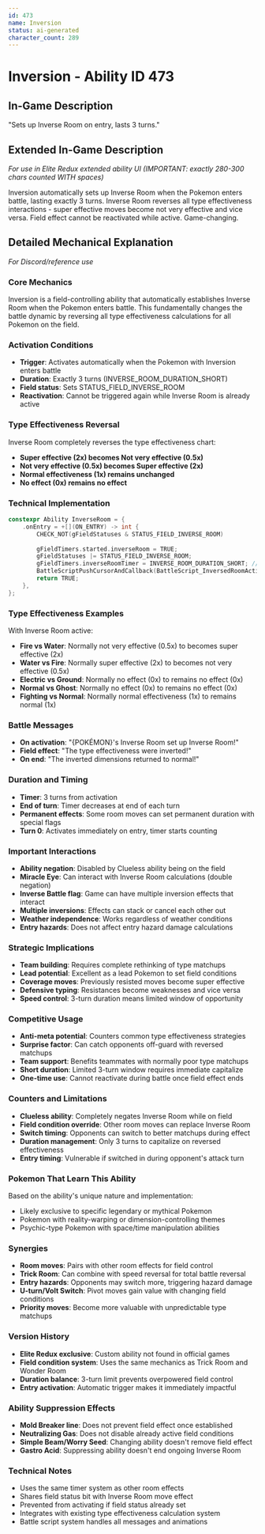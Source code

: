 ```yaml
---
id: 473
name: Inversion
status: ai-generated
character_count: 289
---
```


# Inversion - Ability ID 473

## In-Game Description
"Sets up Inverse Room on entry, lasts 3 turns."

## Extended In-Game Description
*For use in Elite Redux extended ability UI (IMPORTANT: exactly 280-300 chars counted WITH spaces)*

Inversion automatically sets up Inverse Room when the Pokemon enters battle, lasting exactly 3 turns. Inverse Room reverses all type effectiveness interactions - super effective moves become not very effective and vice versa. Field effect cannot be reactivated while active. Game-changing.

## Detailed Mechanical Explanation
*For Discord/reference use*

### Core Mechanics
Inversion is a field-controlling ability that automatically establishes Inverse Room when the Pokemon enters battle. This fundamentally changes the battle dynamic by reversing all type effectiveness calculations for all Pokemon on the field.

### Activation Conditions
- **Trigger**: Activates automatically when the Pokemon with Inversion enters battle
- **Duration**: Exactly 3 turns (INVERSE_ROOM_DURATION_SHORT)
- **Field status**: Sets STATUS_FIELD_INVERSE_ROOM
- **Reactivation**: Cannot be triggered again while Inverse Room is already active

### Type Effectiveness Reversal
Inverse Room completely reverses the type effectiveness chart:
- **Super effective (2x) becomes Not very effective (0.5x)**
- **Not very effective (0.5x) becomes Super effective (2x)**
- **Normal effectiveness (1x) remains unchanged**
- **No effect (0x) remains no effect**

### Technical Implementation
```c
constexpr Ability InverseRoom = {
    .onEntry = +[](ON_ENTRY) -> int {
        CHECK_NOT(gFieldStatuses & STATUS_FIELD_INVERSE_ROOM)
        
        gFieldTimers.started.inverseRoom = TRUE;
        gFieldStatuses |= STATUS_FIELD_INVERSE_ROOM;
        gFieldTimers.inverseRoomTimer = INVERSE_ROOM_DURATION_SHORT; // 3 turns
        BattleScriptPushCursorAndCallback(BattleScript_InversedRoomActivated);
        return TRUE;
    },
};
```

### Type Effectiveness Examples
With Inverse Room active:
- **Fire vs Water**: Normally not very effective (0.5x) to becomes super effective (2x)
- **Water vs Fire**: Normally super effective (2x) to becomes not very effective (0.5x)
- **Electric vs Ground**: Normally no effect (0x) to remains no effect (0x)
- **Normal vs Ghost**: Normally no effect (0x) to remains no effect (0x)
- **Fighting vs Normal**: Normally normal effectiveness (1x) to remains normal (1x)

### Battle Messages
- **On activation**: "{POKÉMON}'s Inverse Room set up Inverse Room!"
- **Field effect**: "The type effectiveness were inverted!"
- **On end**: "The inverted dimensions returned to normal!"

### Duration and Timing
- **Timer**: 3 turns from activation
- **End of turn**: Timer decreases at end of each turn
- **Permanent effects**: Some room moves can set permanent duration with special flags
- **Turn 0**: Activates immediately on entry, timer starts counting

### Important Interactions
- **Ability negation**: Disabled by Clueless ability being on the field
- **Miracle Eye**: Can interact with Inverse Room calculations (double negation)
- **Inverse Battle flag**: Game can have multiple inversion effects that interact
- **Multiple inversions**: Effects can stack or cancel each other out
- **Weather independence**: Works regardless of weather conditions
- **Entry hazards**: Does not affect entry hazard damage calculations

### Strategic Implications
- **Team building**: Requires complete rethinking of type matchups
- **Lead potential**: Excellent as a lead Pokemon to set field conditions
- **Coverage moves**: Previously resisted moves become super effective
- **Defensive typing**: Resistances become weaknesses and vice versa
- **Speed control**: 3-turn duration means limited window of opportunity

### Competitive Usage
- **Anti-meta potential**: Counters common type effectiveness strategies
- **Surprise factor**: Can catch opponents off-guard with reversed matchups
- **Team support**: Benefits teammates with normally poor type matchups
- **Short duration**: Limited 3-turn window requires immediate capitalize
- **One-time use**: Cannot reactivate during battle once field effect ends

### Counters and Limitations
- **Clueless ability**: Completely negates Inverse Room while on field
- **Field condition override**: Other room moves can replace Inverse Room
- **Switch timing**: Opponents can switch to better matchups during effect
- **Duration management**: Only 3 turns to capitalize on reversed effectiveness
- **Entry timing**: Vulnerable if switched in during opponent's attack turn

### Pokemon That Learn This Ability
Based on the ability's unique nature and implementation:
- Likely exclusive to specific legendary or mythical Pokemon
- Pokemon with reality-warping or dimension-controlling themes
- Psychic-type Pokemon with space/time manipulation abilities

### Synergies
- **Room moves**: Pairs with other room effects for field control
- **Trick Room**: Can combine with speed reversal for total battle reversal
- **Entry hazards**: Opponents may switch more, triggering hazard damage
- **U-turn/Volt Switch**: Pivot moves gain value with changing field conditions
- **Priority moves**: Become more valuable with unpredictable type matchups

### Version History
- **Elite Redux exclusive**: Custom ability not found in official games
- **Field condition system**: Uses the same mechanics as Trick Room and Wonder Room
- **Duration balance**: 3-turn limit prevents overpowered field control
- **Entry activation**: Automatic trigger makes it immediately impactful

### Ability Suppression Effects
- **Mold Breaker line**: Does not prevent field effect once established
- **Neutralizing Gas**: Does not disable already active field conditions
- **Simple Beam/Worry Seed**: Changing ability doesn't remove field effect
- **Gastro Acid**: Suppressing ability doesn't end ongoing Inverse Room

### Technical Notes
- Uses the same timer system as other room effects
- Shares field status bit with Inverse Room move effect
- Prevented from activating if field status already set
- Integrates with existing type effectiveness calculation system
- Battle script system handles all messages and animations